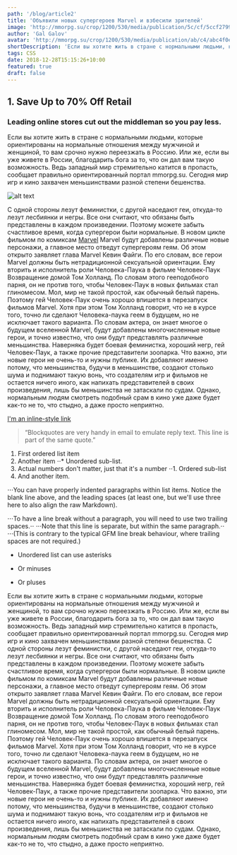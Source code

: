 ```yaml
---
path: '/blog/article2'
title: 'Объявили новых супергероев Marvel и взбесили зрителей'
image: 'http://mmorpg.su/crop/1200/530/media/publication/5c/cf/5ccf2799f23d4ee4831d3d4d666a6ca5.jpg'
author: 'Gal Galov'
avatar: 'http://mmorpg.su/crop/1200/530/media/publication/ab/c4/abc4f0e523294c938d8dfd8dcaf83320.jpg'
shortDescription: 'Если вы хотите жить в стране с нормальными людьми, которые ориентированы на нормальные отношения между мужчиной и женщиной, то вам срочно нужно переезжать в Россию. Или же, если вы уже живете в России, благодарить бога за то, что он дал вам такую возможность. Ведь западный мир стремительно катится в пропасть, сообщает правильно ориентированный портал mmorpg.su.'
tags: CSS
date: 2018-12-28T15:15:26+10:00
featured: true
draft: false
---
```

## 1. Save Up to 70% Off Retail
### Leading online stores cut out the middleman so you pay less.
Если вы хотите жить в стране с нормальными людьми, которые ориентированы на нормальные отношения между мужчиной и женщиной, то вам срочно нужно переезжать в Россию. Или же, если вы уже живете в России, благодарить бога за то, что он дал вам такую возможность. Ведь западный мир стремительно катится в пропасть, сообщает правильно ориентированный портал mmorpg.su. Сегодня мир игр и кино захвачен меньшинствами разной степени бешенства. 

![alt text](https://cdn.pixabay.com/photo/2018/01/14/23/12/nature-3082832__340.jpg "Logo Title Text 1")

С одной стороны лезут феминистки, с другой наседают геи, откуда-то лезут лесбиянки и негры. Все они считают, что обязаны быть представлены в каждом произведении. Поэтому можете забыть счастливое время, когда супергерои были нормальные. В новом цикле фильмом по комиксам [Marvel](https://www.google.com) Marvel будут добавлены различные новые персонажи, а главное место отведут супергероям геям. Об этом открыто заявляет глава Marvel Кевин Файги. По его словам, все герои Marvel должны быть нетрадиционной сексуальной ориентации. Ему вторить и исполнитель роли Человека-Паука в фильме Человек-Паук Возвращение домой Том Холланд. По словам этого гееподобного парня, он не против того, чтобы Человек-Паук в новых фильмах стал глиномесом. Мол, мир не такой простой, как обычный белый парень. Поэтому гей Человек-Паук очень хорошо впишется в перезапуск фильмов Marvel. Хотя при этом Том Холланд говорит, что не в курсе того, точно ли сделают Человека-паука геем в будущем, но не исключает такого варианта. По словам актера, он знает многое о будущем вселенной Marvel, будут добавлены многочисленные новые герои, и точно известно, что они будут представлять различные меньшинства. Наверняка будет боевая феминистка, хороший негр, гей Человек-Паук, а также прочие представители зоопарка. Что важно, эти новые герои не очень-то и нужны публике. Их добавляют именно потому, что меньшинства, будучи в меньшинстве, создают столько шума и поднимают такую вонь, что создателям игр и фильмов не остается ничего иного, как напихать представителей в своих произведения, лишь бы меньшинства не затаскали по судам. Однако, нормальным людям смотреть подобный срам в кино уже даже будет как-то не то, что стыдно, а даже просто неприятно.

[I'm an inline-style link](https://www.google.com)

> “Blockquotes are very handy in email to emulate reply text.
> This line is part of the same quote.”

1. First ordered list item
2. Another item
⋅⋅* Unordered sub-list. 
1. Actual numbers don't matter, just that it's a number
⋅⋅1. Ordered sub-list
4. And another item.

⋅⋅⋅You can have properly indented paragraphs within list items. Notice the blank line above, and the leading spaces (at least one, but we'll use three here to also align the raw Markdown).

⋅⋅⋅To have a line break without a paragraph, you will need to use two trailing spaces.⋅⋅
⋅⋅⋅Note that this line is separate, but within the same paragraph.⋅⋅
⋅⋅⋅(This is contrary to the typical GFM line break behaviour, where trailing spaces are not required.)

* Unordered list can use asterisks
- Or minuses
+ Or pluses

Если вы хотите жить в стране с нормальными людьми, которые ориентированы на нормальные отношения между мужчиной и женщиной, то вам срочно нужно переезжать в Россию. Или же, если вы уже живете в России, благодарить бога за то, что он дал вам такую возможность. Ведь западный мир стремительно катится в пропасть, сообщает правильно ориентированный портал mmorpg.su. Сегодня мир игр и кино захвачен меньшинствами разной степени бешенства. С одной стороны лезут феминистки, с другой наседают геи, откуда-то лезут лесбиянки и негры. Все они считают, что обязаны быть представлены в каждом произведении. Поэтому можете забыть счастливое время, когда супергерои были нормальные. В новом цикле фильмом по комиксам Marvel будут добавлены различные новые персонажи, а главное место отведут супергероям геям. Об этом открыто заявляет глава Marvel Кевин Файги. По его словам, все герои Marvel должны быть нетрадиционной сексуальной ориентации. Ему вторить и исполнитель роли Человека-Паука в фильме Человек-Паук Возвращение домой Том Холланд. По словам этого гееподобного парня, он не против того, чтобы Человек-Паук в новых фильмах стал глиномесом. Мол, мир не такой простой, как обычный белый парень. Поэтому гей Человек-Паук очень хорошо впишется в перезапуск фильмов Marvel. Хотя при этом Том Холланд говорит, что не в курсе того, точно ли сделают Человека-паука геем в будущем, но не исключает такого варианта. По словам актера, он знает многое о будущем вселенной Marvel, будут добавлены многочисленные новые герои, и точно известно, что они будут представлять различные меньшинства. Наверняка будет боевая феминистка, хороший негр, гей Человек-Паук, а также прочие представители зоопарка. Что важно, эти новые герои не очень-то и нужны публике. Их добавляют именно потому, что меньшинства, будучи в меньшинстве, создают столько шума и поднимают такую вонь, что создателям игр и фильмов не остается ничего иного, как напихать представителей в своих произведения, лишь бы меньшинства не затаскали по судам. Однако, нормальным людям смотреть подобный срам в кино уже даже будет как-то не то, что стыдно, а даже просто неприятно.
